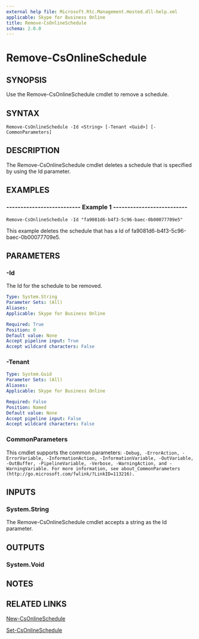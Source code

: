 ```yaml
---
external help file: Microsoft.Rtc.Management.Hosted.dll-help.xml
applicable: Skype for Business Online
title: Remove-CsOnlineSchedule
schema: 2.0.0
---
```


# Remove-CsOnlineSchedule

## SYNOPSIS
Use the Remove-CsOnlineSchedule cmdlet to remove a schedule.

## SYNTAX
```
Remove-CsOnlineSchedule -Id <String> [-Tenant <Guid>] [-CommonParameters]
```

## DESCRIPTION
The Remove-CsOnlineSchedule cmdlet deletes a schedule that is specified by using the Id parameter.

## EXAMPLES

### -------------------------- Example 1 --------------------------
```
Remove-CsOnlineSchedule -Id "fa9081d6-b4f3-5c96-baec-0b00077709e5"
```

This example deletes the schedule that has a Id of fa9081d6-b4f3-5c96-baec-0b00077709e5.


## PARAMETERS

### -Id
The Id for the schedule to be removed.


```yaml
Type: System.String
Parameter Sets: (All)
Aliases:
Applicable: Skype for Business Online

Required: True
Position: 0
Default value: None
Accept pipeline input: True
Accept wildcard characters: False
```

### -Tenant

```yaml
Type: System.Guid
Parameter Sets: (All)
Aliases:
Applicable: Skype for Business Online

Required: False
Position: Named
Default value: None
Accept pipeline input: False
Accept wildcard characters: False
```

### CommonParameters
This cmdlet supports the common parameters: `-Debug, -ErrorAction, -ErrorVariable, -InformationAction, -InformationVariable, -OutVariable, -OutBuffer, -PipelineVariable, -Verbose, -WarningAction, and -WarningVariable. For more information, see about_CommonParameters (http://go.microsoft.com/fwlink/?LinkID=113216).`

## INPUTS

### System.String
The Remove-CsOnlineSchedule cmdlet accepts a string as the Id parameter.


## OUTPUTS

### System.Void


## NOTES

## RELATED LINKS

[New-CsOnlineSchedule](New-CsOnlineSchedule.md)

[Set-CsOnlineSchedule](Set-CsOnlineSchedule.md)